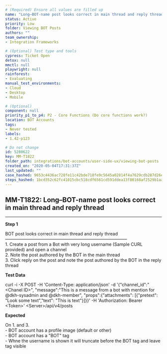 ```yaml
---
# (Required) Ensure all values are filled up
name: "Long–BOT-name post looks correct in main thread and reply thread"
status: Active
priority: Low
folder: Viewing BOT Posts
authors: ""
team_ownership: 
- Integration Frameworks

# (Optional) Test type and tools
cypress: Ticket Open
detox: null
mmctl: null
playwright: null
rainforest: 
- Evaluating
manual_test_environments: 
- Cloud
- Desktop
- Mobile

# (Optional)
component: null
priority_p1_to_p4: P2 - Core Functions (Do core functions work?)
location: BOT Accounts
tags: 
- Never tested
labels: 
- 1.42-p123

# Do not change
id: 5280622
key: MM-T1822
folder_path: integrations/bot-accounts/user-side-ux/viewing-bot-posts
created_on: "2020-05-04T17:31:37Z"
last_updated: ""
case_hashed: 9653c4436ac728fe11c42bde718fe9c5645a02814f4a7629cdb287d26e13cca47c6f2c1532da5d38d5e1a9032f2dc38c
steps_hashed: 1bcd352c62fc41015cbc518cdf6561cd591ddea13f80168af2529b1aa5e11e2f5423210043139922bf48fdd851f810a4
---
```


## MM-T1822: Long–BOT-name post looks correct in main thread and reply thread

---

**Step 1**

BOT post looks correct in main thread and reply thread\
————————————————————————————\
1\. Create a post from a Bot with very long username (Sample CURL provided) and open a channel\
2\. Note the post authored by the BOT in the main thread\
3\. Click reply on the post and note the post authored by the BOT in the reply thread

**Test Data**

curl -i -X POST -H 'Content-Type: application/json' -d '{"channel\_id":"\<Chanel ID>", "message":"This is a message from a bot with mention for @dkh-sysadmin and @dkh-member", "props":{"attachments": \[{"pretext": "Look some text","text": "This is text"}]}}' -H 'Authorization: Bearer \<Token>' \<Server>/api/v4/posts

**Expected**

On 1. and 3.\
\- BOT account has a profile image (default or other)\
\- BOT account has a "BOT" tag\
\- Whne the username is shown it will truncate before the BOT tag and leave tag visible
